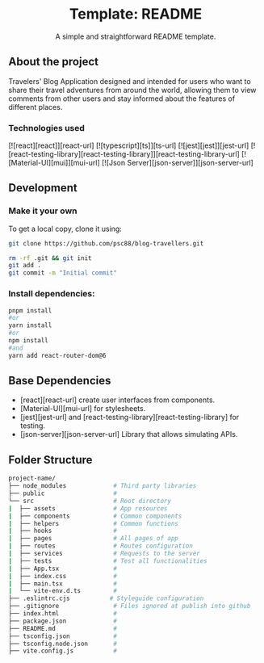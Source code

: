 <h1 align="center">Template: README</h1>

<div align="center">
  <p align="center">
    A simple and straightforward README template.
</div>

## About the project

Travelers' Blog Application designed and intended for users who want to share their travel adventures from around the world, allowing them to view comments from other users and stay informed about the features of different places.

### Technologies used
[![react][react]][react-url]
[![typescript][ts]][ts-url]
[![jest][jest]][jest-url]
[![react-testing-library][react-testing-library]][react-testing-library-url]
[![Material-UI][mui]][mui-url]
[![Json Server][json-server]][json-server-url]

## Development

### Make it your own
To get a local copy, clone it using:
```bash
git clone https://github.com/psc88/blog-travellers.git
```

```bash
rm -rf .git && git init
git add .
git commit -m "Initial commit"
```
### Install dependencies:

```bash
pnpm install
#or
yarn install
#or
npm install 
#and
yarn add react-router-dom@6
```
## Base Dependencies

- [react][react-url] create user interfaces from components.
- [Material-UI][mui-url] for stylesheets.
- [jest][jest-url] and [react-testing-library][react-testing-library] for testing.
- [json-server][json-server-url] Library that allows simulating APIs.
 
## Folder Structure

```bash
project-name/
├── node_modules             # Third party libraries
├── public                   # 
└── src                      # Root directory
|  ├── assets                # App resources
|  ├── components            # Common components
|  ├── helpers               # Common functions
|  ├── hooks                 # 
|  ├── pages                 # All pages of app
|  ├── routes                # Routes configuration
|  ├── services              # Requests to the server
|  ├── tests                 # Test all functionalities
|  ├── App.tsx               # 
|  ├── index.css             # 
|  ├── main.tsx              # 
|  └── vite-env.d.ts         # 
├── .eslintrc.cjs           # Styleguide configuration
├── .gitignore               # Files ignored at publish into github
├── index.html               # 
├── package.json             # 
├── README.md                # 
├── tsconfig.json            # 
├── tsconfig.node.json       # 
├── vite.config.js           # 
```